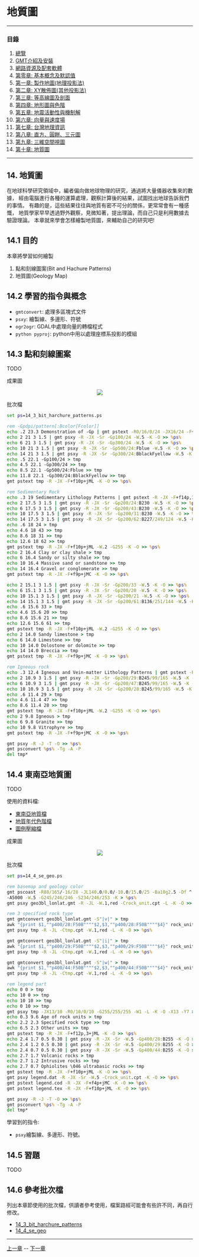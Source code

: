 
# 地質圖

---

### 目錄
1. [總覽](/index.md)
2. [GMT介紹及安裝](/intro_install.md)
3. [網路資源及配套軟體](/net_software.md)
4. [第零章: 基本概念及默認值](/basic_defaults.md)
5. [第一章: 製作地圖(地理投影法)](/projection.md)
6. [第二章: XY散佈圖(其他投影法)](/xy_figure.md)
7. [第三章: 等高線圖及剖面](/contour_profile.md)
8. [第四章: 地形圖與色階](/topography_cpt.md)
9. [第五章: 地震活動性與機制解](/seismicity_meca.md)
10. [第六章: 向量與速度場](/vector_velocity.md)
11. [第七章: 台灣地理資訊](/taiwan_geography.md)
12. [第八章: 直方、圓餅、三元圖](/histo_pie_ternary.md)
13. [第九章: 三維空間視圖](/three_dimension.md)
14. [第十章: 地質圖](/geology_map.md)

---

## 14. 地質圖
在地球科學研究領域中，編者偏向做地球物理的研究，通過將大量儀器收集來的數據，
經由電腦進行各種的運算處理，觀察計算後的結果，試圖找出地球告訴我們的事情。
有趣的是，這些結果往往與地質有密不可分的關係，更常常會有一種感慨，
地質學家早早透過野外觀察，見微知著，提出理論，而自己只是利用數據去驗證理論。
本章就來學會怎樣繪製地質圖，來輔助自己的研究吧!

## 14.1 目的
本章將學習如何繪製
  1. 點和刻線圖案(Bit and Hachure Patterns)
  2. 地質圖(Geology Map)

## 14.2 學習的指令與概念

* `gmtconvert`: 處理多區塊式文件
* `psxy`: 繪製線、多邊形、符號
* `ogr2ogr`: GDAL中處理向量的轉檔程式
* `python pyproj`: python中用以處理座標系投影的模組

## 14.3 點和刻線圖案
TODO

成果圖

<p align="center">
  <img src="fig/14_3_bit_harchure_patterns_1.png"/>
</p>

批次檔
```bat
set ps=14_3_bit_harchure_patterns.ps

rem -Gpdpi/pattern[:Bcolor[Fcolor]]
echo .2 23.3 Demonstration of -Gp | gmt pstext -R0/16/0/24 -JX16/24 -F+f18p,1+jML -P -K > %ps%
echo 2 21 3 1.5 | gmt psxy -R -JX -Sr -Gp100/24 -W.5 -K -O >> %ps%
echo 6 21 3 1.5 | gmt psxy -R -JX -Sr -Gp300/24 -W.5 -K -O >> %ps%
echo 10 21 3 1.5 | gmt psxy -R -JX -Sr -Gp500/24:Fblue -W.5 -K -O >> %ps%
echo 14 21 3 1.5 | gmt psxy -R -JX -Sr -Gp300/24:BblackFyellow -W.5 -K -O >> %ps%
echo .5 22.1 -Gp100/24 > tmp
echo 4.5 22.1 -Gp300/24 >> tmp
echo 8.5 22.1 -Gp500/24:Fblue >> tmp
echo 11.8 22.1 -Gp300/24:BblackFyellow >> tmp
gmt pstext tmp -R -JX -F+f10p+jML -K -O >> %ps%

rem Sedimentary Rock
echo .3 19 Sedimentary Lithology Patterns | gmt pstext -R -JX -F+f14p,1+jML -K -O >> %ps%
echo 2 17.5 3 1.5 | gmt psxy -R -JX -Sr -Gp200/24:B230 -W.5 -K -O >> %ps%
echo 6 17.5 3 1.5 | gmt psxy -R -JX -Sr -Gp200/43:B230 -W.5 -K -O >> %ps%
echo 10 17.5 3 1.5 | gmt psxy -R -JX -Sr -Gp200/31:B230 -W.5 -K -O >> %ps%
echo 14 17.5 3 1.5 | gmt psxy -R -JX -Sr -Gp200/62:B227/249/124 -W.5 -K -O >> %ps%
echo .6 18 24 > tmp
echo 4.6 18 43 >> tmp
echo 8.6 18 31 >> tmp
echo 12.6 18 62 >> tmp
gmt pstext tmp -R -JX -F+f10p+jML -W.2 -G255 -K -O >> %ps%
echo 2 16.4 Clay or clay shale > tmp
echo 6 16.4 Sandy or silty shale >> tmp
echo 10 16.4 Massive sand or sandstone >> tmp
echo 14 16.4 Gravel or conglomerate >> tmp
gmt pstext tmp -R -JX -F+f9p+jMC -K -O >> %ps%

echo 2 15.1 3 1.5 | gmt psxy -R -JX -Sr -Gp200/33 -W.5 -K -O >> %ps%
echo 6 15.1 3 1.5 | gmt psxy -R -JX -Sr -Gp200/20 -W.5 -K -O >> %ps%
echo 10 15.1 3 1.5 | gmt psxy -R -JX -Sr -Gp200/21 -W.5 -K -O >> %ps%
echo 14 15.1 3 1.5 | gmt psxy -R -JX -Sr -Gp200/61:B136/251/144 -W.5 -K -O >> %ps%
echo .6 15.6 33 > tmp
echo 4.6 15.6 20 >> tmp
echo 8.6 15.6 21 >> tmp
echo 12.6 15.6 61 >> tmp
gmt pstext tmp -R -JX -F+f10p+jML -W.2 -G255 -K -O >> %ps%
echo 2 14.0 Sandy limestone > tmp
echo 6 14.0 Limestone >> tmp
echo 10 14.0 Dolostone or dolomite >> tmp
echo 14 14.0 Breccia >> tmp
gmt pstext tmp -R -JX -F+f9p+jMC -K -O >> %ps%

rem Igneous rock
echo .3 12.4 Igneous and Vein-matter Lithology Patterns | gmt pstext -R -JX -F+f14p,1+jML -K -O >> %ps%
echo 2 10.9 3 1.5 | gmt psxy -R -JX -Sr -Gp200/29:B245/99/165 -W.5 -K -O >> %ps%
echo 6 10.9 3 1.5 | gmt psxy -R -JX -Sr -Gp200/47:B245/99/165 -W.5 -K -O >> %ps%
echo 10 10.9 3 1.5 | gmt psxy -R -JX -Sr -Gp200/28:B245/99/165 -W.5 -K -O >> %ps%
echo .6 11.4 29 > tmp
echo 4.6 11.4 47 >> tmp
echo 8.6 11.4 28 >> tmp
gmt pstext tmp -R -JX -F+f10p+jML -W.2 -G255 -K -O >> %ps%
echo 2 9.8 Igneous > tmp
echo 6 9.8 Granite >> tmp
echo 10 9.8 Vitrophyre >> tmp
gmt pstext tmp -R -JX -F+f9p+jMC -K -O >> %ps%

gmt psxy -R -J -T -O >> %ps%
gmt psconvert %ps% -Tg -A -P
del tmp*
```

## 14.4 東南亞地質圖
TODO

使用的資料檔:
- [東南亞地質檔](dat/geo3bl_lonlat.gmt)
- [地質年代色階檔](dat/rock_unit.cpt)
- [圖例壓縮檔](dat/legend.rar)

成果圖

<p align="center">
  <img src="fig/14_4_se_geo_1.png"/>
</p>

批次檔
```bat
set ps=14_4_se_geo.ps

rem basemap and geology color
gmt pscoast -R88/165/-16/28 -JL140.0/0.0/-10.0/15.0/25 -Ba10g2.5 -Df ^
-A5000 -W.5 -G245/246/246 -S234/246/253 -K > %ps%
gmt psxy geo3bl_lonlat.gmt -R -JL -W.1,red -Crock_unit.cpt -L -K -O >> %ps%

rem 3 specified rock type
gmt gmtconvert geo3bl_lonlat.gmt -S"|v|" > tmp
awk "{print $1,""p400/28:F50B""""$2,$3,""p400/28:F50B""""$4}" rock_unit.cpt > tmp.cpt
gmt psxy tmp -R -JL -Ctmp.cpt -W.1,red -L -K -O >> %ps%

gmt gmtconvert geo3bl_lonlat.gmt -S"|i|" > tmp
awk "{print $1,""p400/29:F50B""""$2,$3,""p400/29:F50B""""$4}" rock_unit.cpt > tmp.cpt
gmt psxy tmp -R -JL -Ctmp.cpt -W.1,red -L -K -O >> %ps%

gmt gmtconvert geo3bl_lonlat.gmt -S"|w|" > tmp
awk "{print $1,""p400/44:F50B""""$2,$3,""p400/44:F50B""""$4}" rock_unit.cpt > tmp.cpt
gmt psxy tmp -R -JL -Ctmp.cpt -W.1,red -L -K -O >> %ps%

rem legend part
echo 0 0 > tmp
echo 10 0 >> tmp
echo 10 10 >> tmp
echo 0 10 >> tmp
gmt psxy tmp -JX13/10 -R0/10/0/10 -G255/255/255 -W1 -L -K -O -X13 -Y7 >> %ps%
echo 0.3 9.6 Age of rock units > tmp
echo 2.2 2.3 Specified rock type >> tmp
echo 6.5 2.3 Other units >> tmp
gmt pstext tmp -R -JX -F+f12p,3+jML -K -O >> %ps%
echo 2.4 1.7 0.5 0.30 | gmt psxy -R -JX -Sr -W.5 -Gp400/28:B255 -K -O >> %ps%
echo 2.4 1.2 0.5 0.30 | gmt psxy -R -JX -Sr -W.5 -Gp400/29:B255 -K -O >> %ps%
echo 2.4 0.7 0.5 0.30 | gmt psxy -R -JX -Sr -W.5 -Gp400/44:B255 -K -O >> %ps%
echo 2.7 1.7 Volcanic rocks > tmp
echo 2.7 1.2 Intrusive rocks >> tmp
echo 2.7 0.7 Ophiolites \046 ultrabasic rocks >> tmp
gmt pstext tmp -R -JX -F+f10p+jML -K -O >> %ps%
gmt psxy legend.dat -R -JX -Sr -W.5 -Crock_unit.cpt -K -O >> %ps%
gmt pstext legend.cod -R -JX -F+f4p+jMC -K -O >> %ps%
gmt pstext legend.tex -R -JX -F+f10p+jML -K -O >> %ps%

gmt psxy -R -J -T -O >> %ps%
gmt psconvert %ps% -Tg -A -P
del tmp*
```

學習到的指令:
* `psxy`繪製線、多邊形、符號。


## 14.5 習題
TODO

## 14.6 參考批次檔
列出本章節使用的批次檔，供讀者參考使用，檔案路經可能會有些許不同，再自行修改。
* [14_3_bit_harchure_patterns](bat/14_3_bit_harchure_patterns.bat)
* [14_4_se_geo](bat/14_4_se_geo.bat)

---

[上一章](/three_dimension.md) -- [下一章](/geology_map.md)
